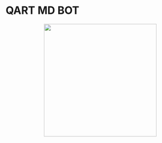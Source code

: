 
#        QART MD BOT

<p align="center">
  <img src="https://files.catbox.moe/2md9k8.jpg" width="300"/>
</p>


